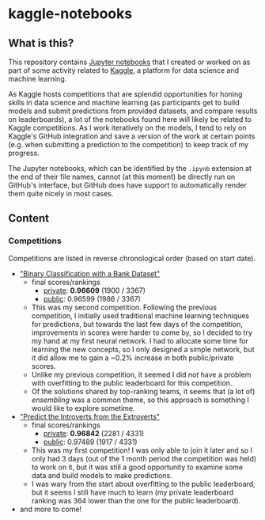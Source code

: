 # kaggle-notebooks

## What is this?

This repository contains [Jupyter notebooks](https://jupyter.org/) that I created or worked on as part of some activity related to [Kaggle](https://www.kaggle.com/), a platform for data science and machine learning.

As Kaggle hosts competitions that are splendid opportunities for honing skills in data science and machine learning (as participants get to build models and submit predictions from provided datasets, and compare results on leaderboards), a lot of the notebooks found here will likely be related to Kaggle competitions. As I work iteratively on the models, I tend to rely on Kaggle's GitHub integration and save a version of the work at certain points (e.g. when submitting a prediction to the competition) to keep track of my progress.

The Jupyter notebooks, which can be identified by the `.ipynb` extension at the end of their file names, cannot (at this moment) be directly run on GitHub's interface, but GitHub does have support to automatically render them quite nicely in most cases.

## Content

### Competitions

Competitions are listed in reverse chronological order (based on start date).

- ["Binary Classification with a Bank Dataset"](competitions/playground-series-s5e8/)
    - final scores/rankings
        - [private](https://www.kaggle.com/competitions/playground-series-s5e8/leaderboard): **0.96609** (1900 / 3367)
        - [public](https://www.kaggle.com/competitions/playground-series-s5e8/leaderboard?tab=public): 0.96599 (1986 / 3367)
    - This was my second competition. Following the previous competition, I initially used traditional machine learning techniques for predictions, but towards the last few days of the competition, improvements in scores were harder to come by, so I decided to try my hand at my first neural network. I had to allocate some time for learning the new concepts, so I only designed a simple network, but it did allow me to gain a ~0.2% increase in both public/private scores.
    - Unlike my previous competition, it seemed I did _not_ have a problem with overfitting to the public leaderboard for this competition.
    - Of the solutions shared by top-ranking teams, it seems that (a lot of) _ensembling_ was a common theme, so this approach is something I would like to explore sometime.
- ["Predict the Introverts from the Extroverts"](competitions/playground-series-s5e7/)
    - final scores/rankings
        - [private](https://www.kaggle.com/competitions/playground-series-s5e7/leaderboard): **0.96842** (2281 / 4331)
        - [public](https://www.kaggle.com/competitions/playground-series-s5e7/leaderboard?tab=public): 0.97489 (1917 / 4331)
    - This was my first competition! I was only able to join it later and so I only had 3 days (out of the 1 month period the competition was held) to work on it, but it was still a good opportunity to examine some data and build models to make predictions.
    - I was wary from the start about overfitting to the public leaderboard, but it seems I still have much to learn (my private leaderboard ranking was 364 lower than the one for the public leaderboard).
- and more to come!